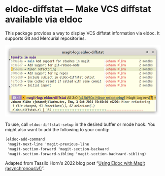 # eldoc-diffstat — Make VCS diffstat available via eldoc

This package provides a way to display VCS diffstat information via eldoc.
It supports Git and Mercurial repositories.

![A screenshot showing diffstat information in the echo area of a magit-log buffer.](screenshot.webp "diffstat information is available in the echo area.")

To use, call `eldoc-diffstat-setup` in the desired buffer or mode hook.
You might also want to add the following to your config:

```elisp
(eldoc-add-command
 'magit-next-line 'magit-previous-line
 'magit-section-forward 'magit-section-backward
 'magit-section-forward-sibling 'magit-section-backward-sibling)
```

Adapted from Tassilo Horn's 2022 blog post “[Using Eldoc with Magit
(asynchronously!)][tsdh-blog-post]”.

[tsdh-blog-post]: https://www.tsdh.org/posts/2022-07-20-using-eldoc-with-magit-async.html
